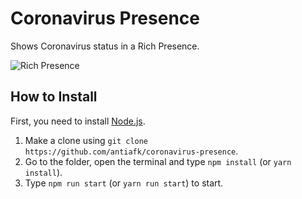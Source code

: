 # Coronavirus Presence
Shows Coronavirus status in a Rich Presence.

![Rich Presence](https://i.imgur.com/9OrKEkE.png)

## How to Install

First, you need to install [Node.js](https://nodejs.org/en/).

1. Make a clone using `git clone https://github.com/antiafk/coronavirus-presence`.
2. Go to the folder, open the terminal and type `npm install` (or `yarn install`).
3. Type `npm run start` (or `yarn run start`) to start.
